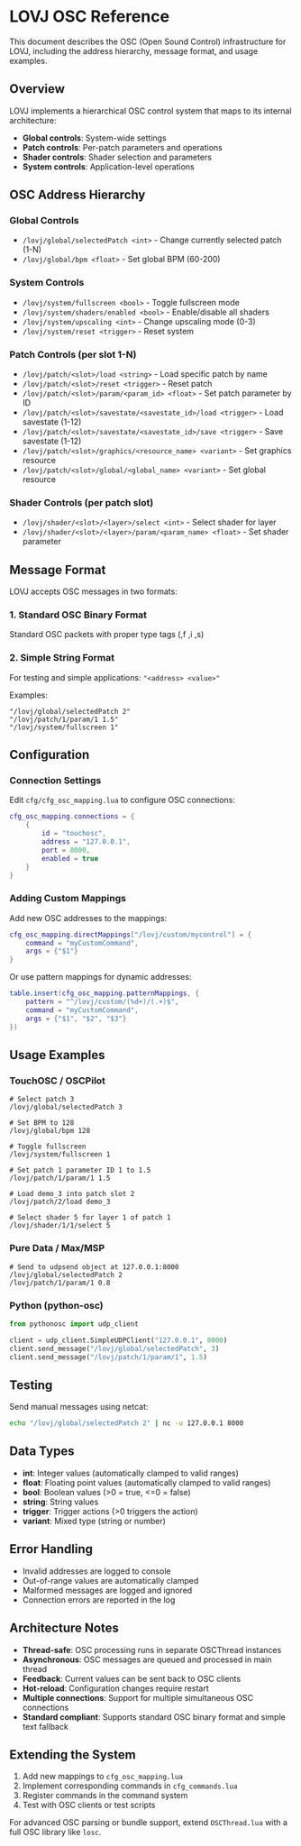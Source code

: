# LOVJ OSC Reference

This document describes the OSC (Open Sound Control) infrastructure for LOVJ, including the address hierarchy, message format, and usage examples.

## Overview

LOVJ implements a hierarchical OSC control system that maps to its internal architecture:
- **Global controls**: System-wide settings
- **Patch controls**: Per-patch parameters and operations  
- **Shader controls**: Shader selection and parameters
- **System controls**: Application-level operations

## OSC Address Hierarchy

### Global Controls
- `/lovj/global/selectedPatch <int>` - Change currently selected patch (1-N)
- `/lovj/global/bpm <float>` - Set global BPM (60-200)

### System Controls
- `/lovj/system/fullscreen <bool>` - Toggle fullscreen mode
- `/lovj/system/shaders/enabled <bool>` - Enable/disable all shaders
- `/lovj/system/upscaling <int>` - Change upscaling mode (0-3)
- `/lovj/system/reset <trigger>` - Reset system

### Patch Controls (per slot 1-N)
- `/lovj/patch/<slot>/load <string>` - Load specific patch by name
- `/lovj/patch/<slot>/reset <trigger>` - Reset patch
- `/lovj/patch/<slot>/param/<param_id> <float>` - Set patch parameter by ID
- `/lovj/patch/<slot>/savestate/<savestate_id>/load <trigger>` - Load savestate (1-12)
- `/lovj/patch/<slot>/savestate/<savestate_id>/save <trigger>` - Save savestate (1-12)
- `/lovj/patch/<slot>/graphics/<resource_name> <variant>` - Set graphics resource
- `/lovj/patch/<slot>/global/<global_name> <variant>` - Set global resource

### Shader Controls (per patch slot)
- `/lovj/shader/<slot>/<layer>/select <int>` - Select shader for layer
- `/lovj/shader/<slot>/<layer>/param/<param_name> <float>` - Set shader parameter

## Message Format

LOVJ accepts OSC messages in two formats:

### 1. Standard OSC Binary Format
Standard OSC packets with proper type tags (,f ,i ,s)

### 2. Simple String Format  
For testing and simple applications: `"<address> <value>"`

Examples:
```
"/lovj/global/selectedPatch 2"
"/lovj/patch/1/param/1 1.5"
"/lovj/system/fullscreen 1"
```

## Configuration

### Connection Settings
Edit `cfg/cfg_osc_mapping.lua` to configure OSC connections:

```lua
cfg_osc_mapping.connections = {
    {
        id = "touchosc",
        address = "127.0.0.1", 
        port = 8000,
        enabled = true
    }
}
```

### Adding Custom Mappings
Add new OSC addresses to the mappings:

```lua
cfg_osc_mapping.directMappings["/lovj/custom/mycontrol"] = {
    command = "myCustomCommand",
    args = {"$1"}
}
```

Or use pattern mappings for dynamic addresses:

```lua
table.insert(cfg_osc_mapping.patternMappings, {
    pattern = "^/lovj/custom/(%d+)/(.+)$",
    command = "myCustomCommand",
    args = {"$1", "$2", "$3"}
})
```

## Usage Examples

### TouchOSC / OSCPilot
```
# Select patch 3
/lovj/global/selectedPatch 3

# Set BPM to 128
/lovj/global/bpm 128

# Toggle fullscreen
/lovj/system/fullscreen 1

# Set patch 1 parameter ID 1 to 1.5
/lovj/patch/1/param/1 1.5

# Load demo_3 into patch slot 2
/lovj/patch/2/load demo_3

# Select shader 5 for layer 1 of patch 1
/lovj/shader/1/1/select 5
```

### Pure Data / Max/MSP
```
# Send to udpsend object at 127.0.0.1:8000
/lovj/global/selectedPatch 2
/lovj/patch/1/param/1 0.8
```

### Python (python-osc)
```python
from pythonosc import udp_client

client = udp_client.SimpleUDPClient("127.0.0.1", 8000)
client.send_message("/lovj/global/selectedPatch", 3)
client.send_message("/lovj/patch/1/param/1", 1.5)
```

## Testing

Send manual messages using netcat:
```bash
echo "/lovj/global/selectedPatch 2" | nc -u 127.0.0.1 8000
```

## Data Types

- **int**: Integer values (automatically clamped to valid ranges)
- **float**: Floating point values (automatically clamped to valid ranges)  
- **bool**: Boolean values (>0 = true, <=0 = false)
- **string**: String values
- **trigger**: Trigger actions (>0 triggers the action)
- **variant**: Mixed type (string or number)

## Error Handling

- Invalid addresses are logged to console
- Out-of-range values are automatically clamped
- Malformed messages are logged and ignored
- Connection errors are reported in the log

## Architecture Notes

- **Thread-safe**: OSC processing runs in separate OSCThread instances
- **Asynchronous**: OSC messages are queued and processed in main thread
- **Feedback**: Current values can be sent back to OSC clients
- **Hot-reload**: Configuration changes require restart
- **Multiple connections**: Support for multiple simultaneous OSC connections
- **Standard compliant**: Supports standard OSC binary format and simple text fallback

## Extending the System

1. Add new mappings to `cfg_osc_mapping.lua`
2. Implement corresponding commands in `cfg_commands.lua` 
3. Register commands in the command system
4. Test with OSC clients or test scripts

For advanced OSC parsing or bundle support, extend `OSCThread.lua` with a full OSC library like `losc`.